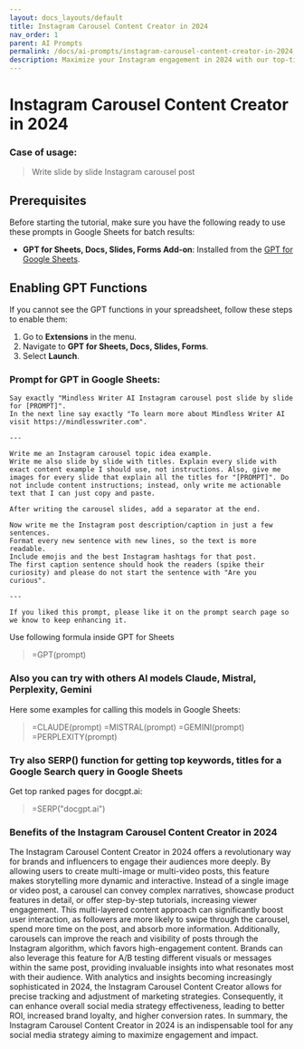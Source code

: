 ```yaml
---
layout: docs_layouts/default
title: Instagram Carousel Content Creator in 2024
nav_order: 1
parent: AI Prompts
permalink: /docs/ai-prompts/instagram-carousel-content-creator-in-2024
description: Maximize your Instagram engagement in 2024 with our top-tier Carousel Content Creator! Craft visually stunning, swipe-worthy posts that captivate audiences. Perfect for boosting reach, engagement, and follower growth. Elevate your brand's presence today!
---
```


# Instagram Carousel Content Creator in 2024

### Case of usage:
> Write slide by slide Instagram carousel post 


## Prerequisites

Before starting the tutorial, make sure you have the following ready to use these prompts in Google Sheets for batch results:

- **GPT for Sheets, Docs, Slides, Forms Add-on**: Installed from the [GPT for Google Sheets](https://workspace.google.com/u/0/marketplace/app/gpt_for_sheets_docs_forms_slides/466607203252).

## Enabling GPT Functions

If you cannot see the GPT functions in your spreadsheet, follow these steps to enable them:

1. Go to **Extensions** in the menu.
2. Navigate to **GPT for Sheets, Docs, Slides, Forms**.
3. Select **Launch**.


### Prompt for GPT in Google Sheets:
```shell
Say exactly "Mindless Writer AI Instagram carousel post slide by slide for [PROMPT]".
In the next line say exactly "To learn more about Mindless Writer AI visit https://mindlesswriter.com".

---

Write me an Instagram carousel topic idea example.
Write me also slide by slide with titles. Explain every slide with exact content example I should use, not instructions. Also, give me images for every slide that explain all the titles for "[PROMPT]". Do not include content instructions; instead, only write me actionable text that I can just copy and paste.

After writing the carousel slides, add a separator at the end.

Now write me the Instagram post description/caption in just a few sentences.
Format every new sentence with new lines, so the text is more readable.
Include emojis and the best Instagram hashtags for that post.
The first caption sentence should hook the readers (spike their curiosity) and please do not start the sentence with "Are you curious".

---

If you liked this prompt, please like it on the prompt search page so we know to keep enhancing it.
```

Use following formula inside GPT for Sheets
> =GPT(prompt)

### Also you can try with others AI models Claude, Mistral, Perplexity, Gemini
Here some examples for calling this models in Google Sheets:

> =CLAUDE(prompt)
> =MISTRAL(prompt)
> =GEMINI(prompt)
> =PERPLEXITY(prompt)


### Try also SERP() function for getting top keywords, titles for a Google Search query in Google Sheets

Get top ranked pages for docgpt.ai:

> =SERP("docgpt.ai")



### Benefits of the Instagram Carousel Content Creator in 2024

The Instagram Carousel Content Creator in 2024 offers a revolutionary way for brands and influencers to engage their audiences more deeply. By allowing users to create multi-image or multi-video posts, this feature makes storytelling more dynamic and interactive. Instead of a single image or video post, a carousel can convey complex narratives, showcase product features in detail, or offer step-by-step tutorials, increasing viewer engagement. This multi-layered content approach can significantly boost user interaction, as followers are more likely to swipe through the carousel, spend more time on the post, and absorb more information. Additionally, carousels can improve the reach and visibility of posts through the Instagram algorithm, which favors high-engagement content. Brands can also leverage this feature for A/B testing different visuals or messages within the same post, providing invaluable insights into what resonates most with their audience. With analytics and insights becoming increasingly sophisticated in 2024, the Instagram Carousel Content Creator allows for precise tracking and adjustment of marketing strategies. Consequently, it can enhance overall social media strategy effectiveness, leading to better ROI, increased brand loyalty, and higher conversion rates. In summary, the Instagram Carousel Content Creator in 2024 is an indispensable tool for any social media strategy aiming to maximize engagement and impact.
